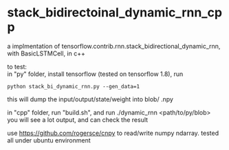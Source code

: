 # stack_bidirectoinal_dynamic_rnn_cpp

a implmentation of tensorflow.contrib.rnn.stack_bidirectional_dynamic_rnn, with BasicLSTMCell, in c++

to test:  
in "py" folder, install tensorflow (tested on tensorflow 1.8), run
```
python stack_bi_dynamic_rnn.py --gen_data=1
```
this will dump the input/output/state/weight into blob/ .npy

in "cpp" folder, run "build.sh", and run ./dynamic_rnn <path/to/py/blob>  
you will see a lot output, and can check the result

use https://github.com/rogersce/cnpy to read/write numpy ndarray. 
tested all under ubuntu environment
